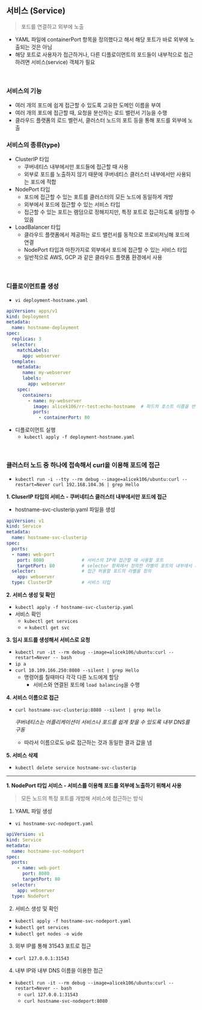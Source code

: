 ## 서비스 (Service)

> 포드를 연결하고 외부에 노출

- YAML 파일에 containerPort 항목을 정의했다고 해서 해당 포트가 바로 외부에 노출되는 것은 아님
- 해당 포트로 사용자가 접근하거나, 다른 디플로이먼트의 포드들이 내부적으로 접근하려면 서비스(service) 객체가 필요

<br/>

### 서비스의 기능

- 여러 개의 포드에 쉽게 접근할 수 있도록 고유한 도메인 이름을 부여
- 여러 개의 포드에 접근할 때, 요청을 분산하는 로드 밸런서 기능을 수행
- 클라우드 플랫폼의 로드 벨런서, 클러스터 노드의 포트 등을 통해 포드를 외부에 노출

### 서비스의 종류(type)

- ClusterIP 타입
  - 쿠버네티스 내부에서만 포드들에 접근할 때 사용
  - 외부로 포드를 노출하지 않기 때문에 쿠버네티스 클러스터 내부에서만 사용되는 포드에 적합
- NodePort 타입
  - 포드에 접근할 수 있는 포트를 클러스터의 모든 노드에 동일하게 개방
  - 외부에서 포드에 접근할 수 있는 서비스 타입
  - 접근할 수 있는 포트는 램덤으로 정해지지만, 특정 포트로 접근하도록 설정할 수 있음
- LoadBalancer 타입
  - 클라우드 플랫폼에서 제공하는 로드 밸런서를 동적으로 프로비저닝해 포드에 연결
  - NodePort 타입과 마찬가지로 외부에서 포드에 접근할 수 있는 서비스 타입
  - 일반적으로 AWS, GCP 과 같은 클라우드 플랫폼 환경에서 사용

<br/>

### 디플로이먼트를 생성

- `vi deployment-hostname.yaml`

```yaml
apiVersion: apps/v1
kind: Deployment
metadata:
  name: hostname-deployment
spec:
  replicas: 3
  selector:
    matchLabels:
      app: webserver
  template:
    metadata:
      name: my-webserver
      labels:
        app: webserver
    spec:
      containers:
        - name: my-webserver
          image: alicek106/rr-test:echo-hostname  # 파드의 호스트 이름을 반환하는 웹 서버 이미지
          ports:
            - containerPort: 80
```

- 디플로이먼트 실행
  - `kubectl apply -f deployment-hostname.yaml`

<br/>

### 클러스터 노드 중 하나에 접속해서 curl을 이용해 포드에 접근

- `kubectl run -i --tty --rm debug --image=alicek106/ubuntu:curl --restart=Never curl 192.168.104.36 | grep Hello`

**1. CluserIP 타입의 서비스 - 쿠버네티스 클러스터 내부에서만 포드에 접근**

- hostname-svc-clusterip.yaml 파일을 생성

```yaml
apiVersion: v1
kind: Service
metadata:
  name: hostname-svc-clusterip
spec:
  ports:
  - name: web-port
    port: 8080              # 서비스의 IP에 접근할 때 사용할 포트
    targetPort: 80			# selector 항목에서 정의한 라벨의 포트의 내부에서 사용하고 있는 포트
  selector:					# 접근 허용할 포드의 라벨을 정의
    app: webserver
  type: ClusterIP			# 서비스 타입
```

**2. 서비스 생성 및 확인**

- `kubectl apply -f hostname-svc-clusterip.yaml`
- 서비스 확인
  - `kubectl get services`
  - = `kubectl get svc`

**3. 임시 포드를 생성해서 서비스로 요청**

- `kubectl run -it --rm debug --image=alicek106/ubuntu:curl --restart=Never -- bash`
- `ip a`
- `curl 10.109.166.250:8080 --silent | grep Hello`
  - 명령어를 칠때마다 각각 다른 노드에게 할당
    - 서비스와 연결된 포드에 `load balancing`을 수행

**4. 서비스 이름으로 접근**

- `curl hostname-svc-clusterip:8080 --silent | grep Hello`

  *쿠버네티스는 어플리케이션이 서비스나 포드를 쉽게 찾을 수 있도록 내부 DNS를 구동*

  - 따라서 이름으로도 ip로 접근하는 것과 동일한 결과 값을 냄

**5. 서비스 삭제**

- `kubectl delete service hostname-svc-clusterip`

---

**1. NodePort 타입 서비스 - 서비스를 이용해 포드를 외부에 노출하기 위해서 사용**

> 모든 노드의 특정 포트를 개방해 서비스에 접근하는 방식

1. YAML 파일 생성

- `vi hostname-svc-nodeport.yaml`

```yaml
apiVersion: v1
kind: Service
metadata:
  name: hostname-svc-nodeport
spec:
  ports:
    - name: web-port
      port: 8080
      targetPort: 80
  selector:
    app: webserver
  type: NodePort
```

2. 서비스 생성 및 확인

- `kubectl apply -f hostname-svc-nodeport.yaml`
- `kubectl get services`
- `kubectl get nodes -o wide`

3. 외부 IP를 통해 31543 포트로 접근

- `curl 127.0.0.1:31543`

4. 내부 IP와 내부 DNS 이름을 이용한 접근

- `kubectl run -it --rm debug --image=alicek106/ubuntu:curl --restart=Never -- bash`
  - `curl 127.0.0.1:31543`
  - `curl hostname-svc-nodeport:8080`

